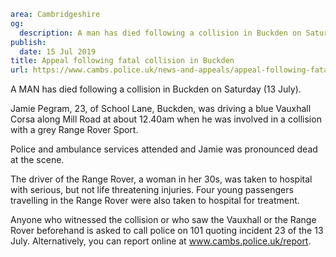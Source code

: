 ```yaml
area: Cambridgeshire
og:
  description: A man has died following a collision in Buckden on Saturday.
publish:
  date: 15 Jul 2019
title: Appeal following fatal collision in Buckden
url: https://www.cambs.police.uk/news-and-appeals/appeal-following-fatal-collision-in-buckden
```

A MAN has died following a collision in Buckden on Saturday (13 July).

Jamie Pegram, 23, of School Lane, Buckden, was driving a blue Vauxhall Corsa along Mill Road at about 12.40am when he was involved in a collision with a grey Range Rover Sport.

Police and ambulance services attended and Jamie was pronounced dead at the scene.

The driver of the Range Rover, a woman in her 30s, was taken to hospital with serious, but not life threatening injuries. Four young passengers travelling in the Range Rover were also taken to hospital for treatment.

Anyone who witnessed the collision or who saw the Vauxhall or the Range Rover beforehand is asked to call police on 101 quoting incident 23 of the 13 July. Alternatively, you can report online at www.cambs.police.uk/report.
